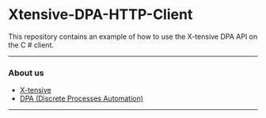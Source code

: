 # Xtensive-DPA-HTTP-Client

This repository contains an example of how to use the X-tensive DPA API on the C # client.

---
### About us

* [X-tensive](https://x-tensive.com)
* [DPA (Discrete Processes Automation)](https://rundpa.com)

---
